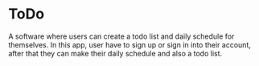 # ToDo
A software where users can create a todo list and daily schedule for themselves.
In this app, user have to sign up or sign in into their account, after that they can make their daily schedule and also a todo list.
